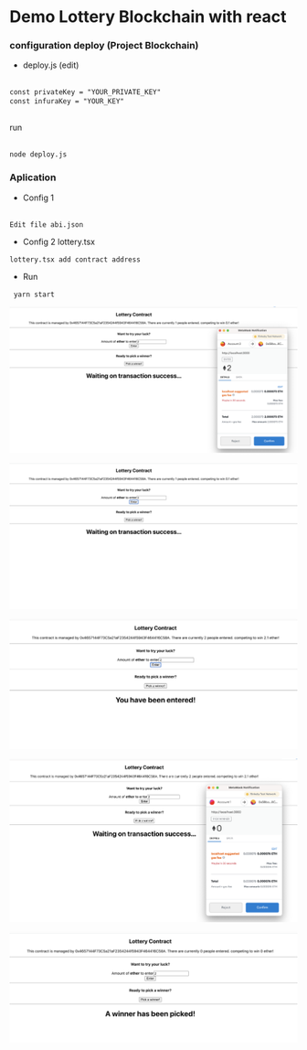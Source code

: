 # Demo Lottery Blockchain with react


### configuration deploy (Project Blockchain)

- deploy.js (edit)

```

const privateKey = "YOUR_PRIVATE_KEY"
const infuraKey = "YOUR_KEY"


```

run

```

node deploy.js

```


### Aplication



- Config 1

```

Edit file abi.json

```



- Config 2 lottery.tsx


```
lottery.tsx add contract address

```


- Run 

```
 yarn start

```


![](image/image-1.png)

![](image/image-2.png)

![](image/image-3.png)

![](image/image-4.png)

![](image/image-5.png)

